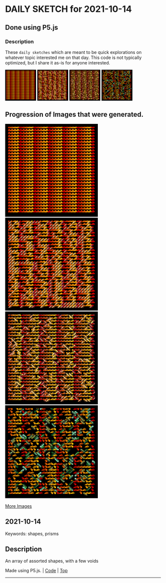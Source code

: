 # DAILY SKETCH for 2021-10-14

## Done using P5.js

### Description

These `daily sketches` which are meant to be quick explorations     on whatever topic interested me on that day. This code is not typically optimized, but I share it as-is     for anyone interested.

<img src = 'images/keep_2021-10-14-20-24-30.png' width = '100'> <img src = 'images/keep_2021-10-14-20-28-33.png' width = '100'> <img src = 'images/keep_2021-10-14-20-33-13.png' width = '100'> <img src = 'images/keep_2021-10-14-22-03-25.png' width = '100'> 

## Progression of Images that were generated.

<img src = 'images/keep_2021-10-14-20-24-30.png' width = '300'> 
<img src = 'images/keep_2021-10-14-20-28-33.png' width = '300'> 
<img src = 'images/keep_2021-10-14-20-33-13.png' width = '300'> 
<img src = 'images/keep_2021-10-14-22-03-25.png' width = '300'> 


[More Images](2021-10-14/images) 


## 2021-10-14
Keywords: shapes, prisms
 

## Description 

 An array of assorted shapes, with a few voids
 

Made using P5.js. | [Code](2021/2021-10-14/) | [Top](#daily-sketches) 

-----

